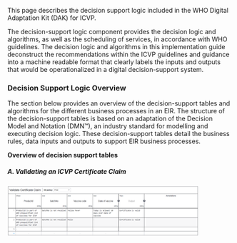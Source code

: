 This page describes the decision support logic included in the WHO
Digital Adaptation Kit (DAK) for ICVP.

The decision-support logic component provides the decision logic and algorithms, as well as the scheduling of services, in accordance with WHO guidelines. The decision logic and algorithms in this implementation guide deconstruct the recommendations within the ICVP guidelines and guidance into a machine readable format that clearly labels the inputs and outputs that would be operationalized in a digital
decision-support system.

### Decision Support Logic Overview
The section below provides an overview of the decision-support tables and algorithms for the different business processes in an EIR. The structure of the decision-support tables is based on an adaptation of the Decision Model and Notation (DMN™), an industry standard for modelling and executing decision logic. These decision-support tables detail the business rules, data inputs and outputs to support EIR business processes.

**Overview of decision support tables**

##### A. Validating  an ICVP Certificate Claim

<div>
  <img src="Validate Certificate Claim.png" alt = "A. Validating Certificate Claim" style = "width:85%">
</div>